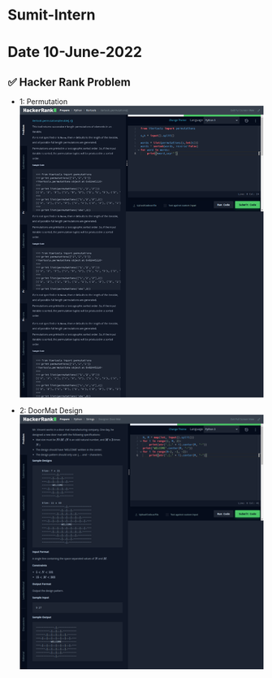 # Sumit-Intern

# Date 10-June-2022


## ✅ Hacker Rank Problem

- 1: Permutation
![Alt text](itertools-permutations.png?raw="True")


- 2: DoorMat Design
![Alt text](designer-door-mat.png?raw="True")
